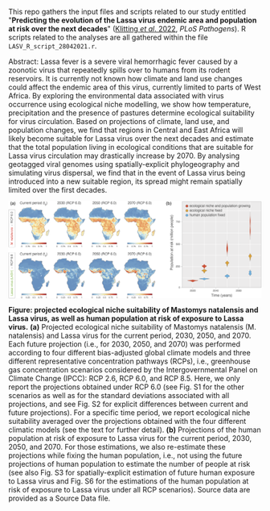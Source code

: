 This repo gathers the input files and scripts related to our study entitled "**Predicting the evolution of the Lassa virus endemic area and population at risk over the next decades**" ([Klitting *et al*. 2022](https://www.nature.com/articles/s41467-022-33112-3), *PLoS Pathogens*). R scripts related to the analyses are all gathered within the file `LASV_R_script_28042021.r`.

Abstract: Lassa fever is a severe viral hemorrhagic fever caused by a zoonotic virus that repeatedly spills over to humans from its rodent reservoirs. It is currently not known how climate and land use changes could affect the endemic area of this virus, currently limited to parts of West Africa. By exploring the environmental data associated with virus occurrence using ecological niche modelling, we show how temperature, precipitation and the presence of pastures determine ecological suitability for virus circulation. Based on projections of climate, land use, and population changes, we find that regions in Central and East Africa will likely become suitable for Lassa virus over the next decades and estimate that the total population living in ecological conditions that are suitable for Lassa virus circulation may drastically increase by 2070. By analysing geotagged viral genomes using spatially-explicit phylogeography and simulating virus dispersal, we find that in the event of Lassa virus being introduced into a new suitable region, its spread might remain spatially limited over the first decades.

<img src="Scripts_&_data/Fig_2_GitHub_120922.png" align="center" alt="" />

**Figure: projected ecological niche suitability of Mastomys natalensis and Lassa virus, as well as human population at risk of exposure to Lassa virus.** **(a)** Projected ecological niche suitability of Mastomys natalensis (M. natalensis) and Lassa virus for the current period, 2030, 2050, and 2070. Each future projection (i.e., for 2030, 2050, and 2070) was performed according to four different bias-adjusted global climate models and three different representative concentration pathways (RCPs), i.e., greenhouse gas concentration scenarios considered by the Intergovernmental Panel on Climate Change (IPCC): RCP 2.6, RCP 6.0, and RCP 8.5. Here, we only report the projections obtained under RCP 6.0 (see Fig. S1 for the other scenarios as well as for the standard deviations associated with all projections, and see Fig. S2 for explicit differences between current and future projections). For a specific time period, we report ecological niche suitability averaged over the projections obtained with the four different climatic models (see the text for further detail). **(b)** Projections of the human population at risk of exposure to Lassa virus for the current period, 2030, 2050, and 2070. For those estimations, we also re-estimate these projections while fixing the human population, i.e., not using the future projections of human population to estimate the number of people at risk (see also Fig. S3 for spatially-explicit estimation of future human exposure to Lassa virus and Fig. S6 for the estimations of the human population at risk of exposure to Lassa virus under all RCP scenarios). Source data are provided as a Source Data file.
